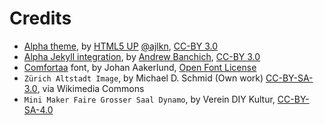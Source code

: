 # Credits

* [Alpha theme](https://html5up.net/alpha), by [HTML5 UP](html5up.net) [@ajlkn](https://twitter.com/ajlkn), [CC-BY 3.0](https://html5up.net/license)
* [Alpha Jekyll integration](https://gitlab.com/andrewbanchich/alpha-jekyll-theme), by [Andrew Banchich](https://andrewbanchi.ch/), [CC-BY 3.0](https://html5up.net/license)
* [Comfortaa](https://fonts.google.com/specimen/Comfortaa) font, by Johan Aakerlund, [Open Font License](http://scripts.sil.org/cms/scripts/page.php?site_id=nrsi&id=OFL_web)
* `Zürich Altstadt Image`, by Michael D. Schmid (Own work) [CC-BY-SA-3.0](http://creativecommons.org/licenses/by-sa/3.0), via Wikimedia Commons
* `Mini Maker Faire Grosser Saal Dynamo`, by Verein DIY Kultur, [CC-BY-SA-4.0](https://creativecommons.org/licenses/by-sa/4.0/)
